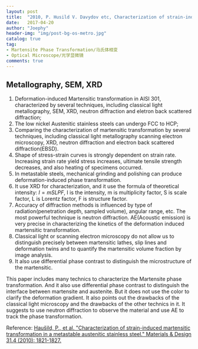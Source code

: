 ```yaml
---
layout: post
title:  "2010, P. Husild V. Davydov etc, Characterization of strain-induced Martensitic transformation in a metastable Austenitic stainless steel"
date:   2017-04-20
author: "Joephy"
header-img: "img/post-bg-os-metro.jpg"
catalog: true
tag:
- Martensite Phase Transformation/马氏体相变
- Optical Microscope/光学显微镜
comments: true
---
```

Metallography, SEM, XRD
-----------

1. Deformation-induced Martensitic transformation in AISI 301, characterized by several techniques, including classical light metallography, SEM, XRD, neutron diffraction and eletron back scattered diffraction;
2. The low nickel Austenitic stainless steels can undergo FCC to HCP;
3. Comparing the characterization of martensitic transformation by several techniques, including classical light metallography scanning electron microscopy, XRD, neutron diffraction and electron back scattered diffraction(EBSD). 
4. Shape of stress-strain curves is strongly dependent on strain rate. Increasing strain rate yield stress increases, ultimate tensile strength decreases, and also heating of specimens occurred.
5. In metastable steels, mechanical grinding and polishing can produce deformation-induced phase transformation.
6. It use XRD for characterization, and it use the formula of theoretical intensity: $I = mSLPF$, I is the intensity, m is multiplicity factor, S is scale factor, L is Lorentz factor, F is structure factor.
7. Accuracy of diffraction methods is influenced by type of radiation(penetration depth, sampled volume), angular range, etc. The most powerful technique is neutron diffraction. AE(Acoustic emission) is very precise in characterizing the kinetics of the deformation induced martensitic transformation.
8. Classical light or scanning electron microscopy do not allow us to distinguish precisely between martensitic lathes, slip lines and deformation twins and to quantify the martensitic volume fraction by image analysis.
9. It also use differential phase contrast to distinguish the microstructure of the martensitic.

This paper includes many technics to characterize the Martensite phase transformation. And it also use differential phase contrast to distinguish the interface between martensite and austenite. But it does not use the color to clarify the deformation gradient. It also points out the drawbacks of the classical light microscopy and the drawbacks of the other technics in it. It suggests to use neutron diffraction to observe the material and use AE to track the phase transformation.

Reference:
[Haušild, P., et al. "Characterization of strain-induced martensitic transformation in a metastable austenitic stainless steel." Materials & Design 31.4 (2010): 1821-1827.](http://www.sciencedirect.com/science/article/pii/S026130690900627X)

